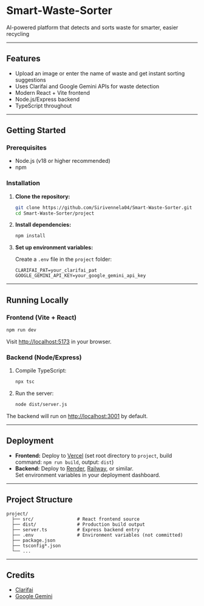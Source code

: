 # Smart-Waste-Sorter
AI-powered platform that detects and sorts waste for smarter, easier recycling

---

## Features

- Upload an image or enter the name of waste and get instant sorting suggestions
- Uses Clarifai and Google Gemini APIs for waste detection
- Modern React + Vite frontend
- Node.js/Express backend
- TypeScript throughout

---

## Getting Started

### Prerequisites

- Node.js (v18 or higher recommended)
- npm

### Installation

1. **Clone the repository:**
   ```sh
   git clone https://github.com/Sirivennela04/Smart-Waste-Sorter.git
   cd Smart-Waste-Sorter/project
   ```

2. **Install dependencies:**
   ```sh
   npm install
   ```

3. **Set up environment variables:**

   Create a `.env` file in the `project` folder:
   ```
   CLARIFAI_PAT=your_clarifai_pat
   GOOGLE_GEMINI_API_KEY=your_google_gemini_api_key
   ```

---

## Running Locally

### Frontend (Vite + React)

```sh
npm run dev
```
Visit [http://localhost:5173](http://localhost:5173) in your browser.

### Backend (Node/Express)

1. Compile TypeScript:
   ```sh
   npx tsc
   ```
2. Run the server:
   ```sh
   node dist/server.js
   ```
The backend will run on [http://localhost:3001](http://localhost:3001) by default.

---

## Deployment

- **Frontend:** Deploy to [Vercel](https://vercel.com/) (set root directory to `project`, build command: `npm run build`, output: `dist`)
- **Backend:** Deploy to [Render](https://render.com/), [Railway](https://railway.app/), or similar.  
  Set environment variables in your deployment dashboard.

---

## Project Structure

```
project/
  ├── src/                # React frontend source
  ├── dist/               # Production build output
  ├── server.ts           # Express backend entry
  ├── .env                # Environment variables (not committed)
  ├── package.json
  ├── tsconfig*.json
  └── ...
```

---


## Credits

- [Clarifai](https://www.clarifai.com/)
- [Google Gemini](https://ai.google.dev/gemini-api/docs)
